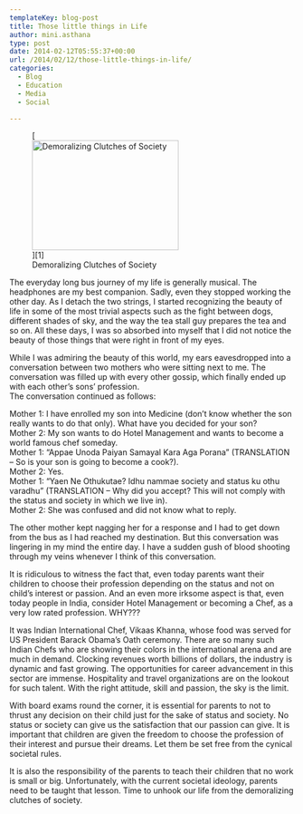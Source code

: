 ```yaml
---
templateKey: blog-post
title: Those little things in Life
author: mini.asthana
type: post
date: 2014-02-12T05:55:37+00:00
url: /2014/02/12/those-little-things-in-life/
categories:
  - Blog
  - Education
  - Media
  - Social

---
```

<figure id="attachment_464" aria-describedby="caption-attachment-464" style="width: 259px" class="wp-caption aligncenter">[<img class="size-full wp-image-464" alt="Demoralizing Clutches of Society" src="https://i2.wp.com/ilaasthana.in/wp-content/uploads/2014/02/images-1.jpg?resize=259%2C194" width="259" height="194" data-recalc-dims="1" />][1]<figcaption id="caption-attachment-464" class="wp-caption-text">Demoralizing Clutches of Society</figcaption></figure> 

<p style="text-align: left;">
  The everyday long bus journey of my life is generally musical. The headphones are my best companion. Sadly, even they stopped working the other day. As I detach the two strings, I started recognizing the beauty of life in some of the most trivial aspects such as the fight between dogs, different shades of sky, and the way the tea stall guy prepares the tea and so on. All these days, I was so absorbed into myself that I did not notice the beauty of those things that were right in front of my eyes.
</p>

<p style="text-align: left;">
  While I was admiring the beauty of this world, my ears eavesdropped into a conversation between two mothers who were sitting next to me. The conversation was filled up with every other gossip, which finally ended up with each other’s sons’ profession.<br /> The conversation continued as follows:
</p>

<p style="text-align: left;">
  Mother 1: I have enrolled my son into Medicine (don’t know whether the son really wants to do that only). What have you decided for your son?<br /> Mother 2: My son wants to do Hotel Management and wants to become a world famous chef someday.<br /> Mother 1: “Appae Unoda Paiyan Samayal Kara Aga Porana” (TRANSLATION &#8211; So is your son is going to become a cook?).<br /> Mother 2: Yes.<br /> Mother 1: “Yaen Ne Othukutae? Idhu nammae society and status ku othu varadhu” (TRANSLATION – Why did you accept? This will not comply with the status and society in which we live in).<br /> Mother 2: She was confused and did not know what to reply.
</p>

<p style="text-align: left;">
  The other mother kept nagging her for a response and I had to get down from the bus as I had reached my destination. But this conversation was lingering in my mind the entire day. I have a sudden gush of blood shooting through my veins whenever I think of this conversation.
</p>

<p style="text-align: left;">
  It is ridiculous to witness the fact that, even today parents want their children to choose their profession depending on the status and not on child’s interest or passion. And an even more irksome aspect is that, even today people in India, consider Hotel Management or becoming a Chef, as a very low rated profession. WHY???
</p>

<p style="text-align: left;">
  It was Indian International Chef, Vikaas Khanna, whose food was served for US President Barack Obama’s Oath ceremony. There are so many such Indian Chefs who are showing their colors in the international arena and are much in demand. Clocking revenues worth billions of dollars, the industry is dynamic and fast growing. The opportunities for career advancement in this sector are immense. Hospitality and travel organizations are on the lookout for such talent. With the right attitude, skill and passion, the sky is the limit.
</p>

<p style="text-align: left;">
  With board exams round the corner, it is essential for parents to not to thrust any decision on their child just for the sake of status and society. No status or society can give us the satisfaction that our passion can give. It is important that children are given the freedom to choose the profession of their interest and pursue their dreams. Let them be set free from the cynical societal rules.
</p>

<p style="text-align: left;">
  It is also the responsibility of the parents to teach their children that no work is small or big. Unfortunately, with the current societal ideology, parents need to be taught that lesson. Time to unhook our life from the demoralizing clutches of society.
</p>

 [1]: http://peacedeen.wordpress.com/2012/04/21/the-pre-islamic-period-jahiliyah-the-period-of-ignorance/